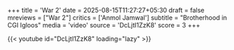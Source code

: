 +++
title = 'War 2'
date = 2025-08-15T11:27:27+05:30
draft = false
mreviews = ["War 2"]
critics = ['Anmol Jamwal']
subtitle = "Brotherhood in CGI Igloos"
media = 'video'
source = 'DcLjtI1ZzK8'
score = 3
+++

{{< youtube id="DcLjtI1ZzK8" loading="lazy" >}}
